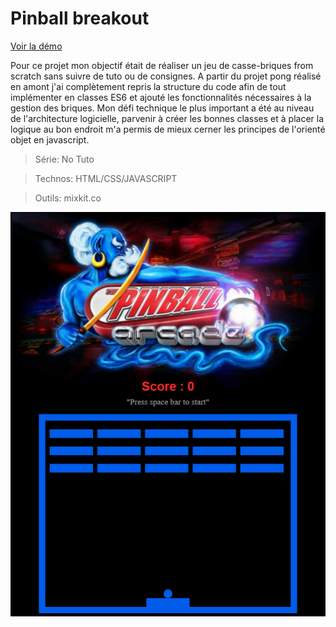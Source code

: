 # Pinball breakout

[Voir la démo](https://virginiebouvarel.github.io/projets_perso/tree/master/breakout/)

Pour ce projet mon objectif était de réaliser un jeu de casse-briques from scratch sans suivre de tuto ou de consignes. 
A partir du projet pong réalisé en amont j'ai complètement repris la structure du code afin de tout implémenter en classes ES6 et ajouté les fonctionnalités nécessaires à la gestion des briques.
Mon défi technique le plus important a été au niveau de l'architecture logicielle, parvenir à créer les bonnes classes et à placer la logique au bon endroit m'a permis de mieux cerner les principes de l'orienté objet en javascript.

> Série: No Tuto

> Technos: HTML/CSS/JAVASCRIPT

> Outils: mixkit.co



![Design preview for this project ](./src/preview.png)